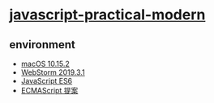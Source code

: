 # [javascript-practical-modern](https://github.com/mjavascript/practical-modern-javascript)

## environment
- [macOS 10.15.2](https://www.apple.com/tw/macos/catalina/)
- [WebStorm 2019.3.1](https://www.jetbrains.com/webstorm/)
- [JavaScript ES6](https://developer.mozilla.org/zh-TW/docs/Web/JavaScript)
- [ECMAScript 提案](https://github.com/tc39/proposals)
